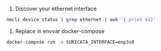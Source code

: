 

1. Discover your ethernet interface
```bash
nmcli device status | grep ethernet | awk '{ print $1}'
```
1. Replace in envvar docker-compose
```bash
docker-compose run -e SURICATA_INTERFACE=enp3s0
```
